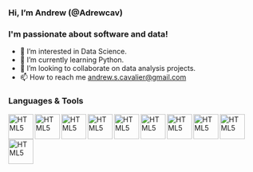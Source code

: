 ### Hi, I’m Andrew (@Adrewcav)

### I'm passionate about software and data!
- 👀 I’m interested in Data Science.
- 🌱 I’m currently learning Python.
- 💞️ I’m looking to collaborate on data analysis projects. 
- 📫 How to reach me andrew.s.cavalier@gmail.com

<!---
Adrewcav/Adrewcav is a ✨ special ✨ repository because its `README.md` (this file) appears on your GitHub profile.
You can click the Preview link to take a look at your changes.
--->
### Languages & Tools 
 <img align="left" alt="HTML5" width="50px" src="https://cdn.jsdelivr.net/gh/devicons/devicon/icons/amazonwebservices/amazonwebservices-plain-wordmark.svg" />
 <img align="left" alt="HTML5" width="50px" src="https://cdn.jsdelivr.net/gh/devicons/devicon/icons/github/github-original-wordmark.svg" />
 <img align="left" alt="HTML5" width="50px" src="https://cdn.jsdelivr.net/gh/devicons/devicon/icons/git/git-original-wordmark.svg" />
 <img align="left" alt="HTML5" width="50px" src="https://cdn.jsdelivr.net/gh/devicons/devicon/icons/postgresql/postgresql-original-wordmark.svg" />
 <img align="left" alt="HTML5" width="50px" src="https://cdn.jsdelivr.net/gh/devicons/devicon/icons/r/r-original.svg" />
 <img align="left" alt="HTML5" width="50px" src="https://cdn.jsdelivr.net/gh/devicons/devicon/icons/rstudio/rstudio-original.svg" />
 <img align="left" alt="HTML5" width="50px" src="https://cdn.jsdelivr.net/gh/devicons/devicon/icons/python/python-original-wordmark.svg" />
 <img align="left" alt="HTML5" width="50px" src="https://cdn.jsdelivr.net/gh/devicons/devicon/icons/html5/html5-original-wordmark.svg" />
 <img align="left" alt="HTML5" width="50px" src="https://cdn.jsdelivr.net/gh/devicons/devicon/icons/photoshop/photoshop-line.svg" />
 <img align="left" alt="HTML5" width="50px" src="https://cdn.jsdelivr.net/gh/devicons/devicon/icons/aftereffects/aftereffects-original.svg" />
